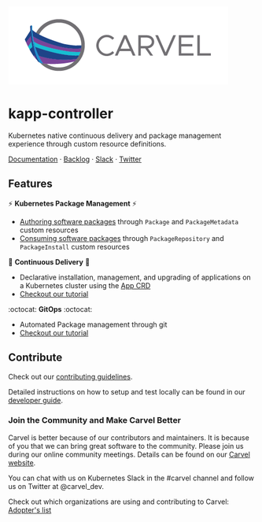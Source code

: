 ![logo](docs/CarvelLogo.png)
  
# kapp-controller

Kubernetes native continuous delivery and package management experience through custom resource definitions.

<p>
<a href="https://carvel.dev/kapp-controller/docs/latest">Documentation</a> ·
<a href="https://app.zenhub.com/workspaces/carvel-backlog-6013063a24147d0011410709/board?repos=220090417">Backlog</a> ·
<a href="https://kubernetes.slack.com/archives/CH8KCCKA5">Slack</a> ·
<a href="https://twitter.com/carvel_dev">Twitter</a>
</p>

## Features

:zap: **Kubernetes Package Management** :zap:
- [Authoring software packages](https://carvel.dev/kapp-controller/docs/latest/package-authoring/) through `Package` and `PackageMetadata` custom resources
- [Consuming software packages](https://carvel.dev/kapp-controller/docs/latest/package-consumption/) through `PackageRepository` and `PackageInstall` custom resources

:truck: **Continuous Delivery** :truck:
  - Declarative installation, management, and upgrading of applications on a Kubernetes cluster using the [App CRD](https://carvel.dev/kapp-controller/docs/latest/app-overview/#app)
  - [Checkout our tutorial](https://carvel.dev/kapp-controller/docs/latest/walkthrough/)

:octocat: **GitOps** :octocat:
  - Automated Package management through git
  - [Checkout our tutorial](https://carvel.dev/kapp-controller/docs/latest/packaging-gitops/)

<!-- 
- A flexible, declarative API for [continuous delivery](https://carvel.dev/kapp-controller/docs/latest/app-spec/) and [package management](https://carvel.dev/kapp-controller/docs/latest/packaging/) on Kubernetes
- [Continuous delivery](https://carvel.dev/kapp-controller/docs/latest/walkthrough/) through `App` custom resource
- [Authoring software packages](https://carvel.dev/kapp-controller/docs/latest/package-authoring/) through `Package` and `PackageMetadata` custom resources
- [Consuming software packages](https://carvel.dev/kapp-controller/docs/latest/package-consumption/) through `PackageRepository` and `PackageInstall` custom resources -->

## Contribute

Check out our [contributing guidelines](CONTRIBUTING.md).

Detailed instructions on how to setup and test locally can be found in our [developer guide](docs/dev.md).

### Join the Community and Make Carvel Better

Carvel is better because of our contributors and maintainers. It is because of you that we can bring great software to the community.
Please join us during our online community meetings. Details can be found on our [Carvel website](https://carvel.dev/community/).

You can chat with us on Kubernetes Slack in the #carvel channel and follow us on Twitter at @carvel_dev.

Check out which organizations are using and contributing to Carvel: [Adopter's list](https://github.com/vmware-tanzu/carvel/blob/master/ADOPTERS.md)
